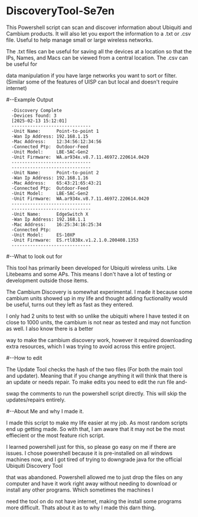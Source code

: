 # DiscoveryTool-Se7en
  This Powershell script can scan and discover information about Ubiquiti and Cambium products. It will also let you export the information to a .txt or .csv file. Useful to help manage small or large wireless networks.
  
  The .txt files can be useful for saving all the devices at a location so that the IPs, Names, and Macs can be viewed from a central location. The .csv can be useful for 
  
  data manipulation if you have large networks you want to sort or filter. (Similar some of the features of UISP can but local and doesn't require internet)

#--Example Output
```
  -Discovery Complete
  -Devices found: 3
  [2025-02-13 15:12:01]
  ------------------------------
  -Unit Name:      Point-to-point 1
  -Wan Ip Address: 192.168.1.15
  -Mac Address:    12:34:56:12:34:56
  -Connected Ptp:  Outdoor-Feed
  -Unit Model:     LBE-5AC-Gen2
  -Unit Firmware:  WA.ar934x.v8.7.11.46972.220614.0420
  ------------------------------
  ------------------------------
  -Unit Name:      Point-to-point 2
  -Wan Ip Address: 192.168.1.16
  -Mac Address:    65:43:21:65:43:21
  -Connected Ptp:  Outdoor-Feed
  -Unit Model:     LBE-5AC-Gen2
  -Unit Firmware:  WA.ar934x.v8.7.11.46972.220614.0420
  ------------------------------
  ------------------------------
  -Unit Name:      EdgeSwitch X
  -Wan Ip Address: 192.168.1.1
  -Mac Address:    16:25:34:16:25:34
  -Connected Ptp:
  -Unit Model:     ES-10XP
  -Unit Firmware:  ES.rtl838x.v1.2.1.0.200408.1353
  ------------------------------
```

#--What to look out for

  This tool has primarily been developed for Ubiquiti wireless units. Like Litebeams and some APs. This means I don't have a lot of testing or development outside those items.
  
  The Cambium Discovery is somewhat experimental. I made it because some cambium units showed up in my life and thought adding fuctionality would be useful, turns out they left as fast as they entered.
  
  I only had 2 units to test with so unlike the ubiquiti where I have tested it on close to 1000 units, the cambium is not near as tested and may not function as well. I also know there is a better
  
  way to make the cambium discovery work, however it required downloading extra resources, which I was trying to avoid across this entire project.


#--How to edit

  The Update Tool checks the hash of the two files (For both the main tool and updater). Meaning that if you change anything it will think that there is an update or needs repair. To make edits you need to edit the run file and-
  
  swap the comments to run the powershell script directly. This will skip the updates/repairs entirely.


#--About Me and why I made it.

  I made this script to make my life easier at my job. As most random scripts end up getting made. So with that, I am aware that it may not be the most effiecient or the most feature rich script.
  
  I learned powershell just for this, so please go easy on me if there are issues. I chose powershell because it is pre-installed on all windows machines now, and I got tired of trying to downgrade java for the official Ubiquiti Discovery Tool
  
  that was abandoned. Powershell allowed me to just drop the files on any computer and have it work right away without needing to download or install any other programs. Which sometimes the machines I
  
  need the tool on do not have internet, making the install some programs more difficult. Thats about it as to why I made this darn thing.
